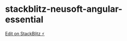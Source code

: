 # stackblitz-neusoft-angular-essential

[Edit on StackBlitz ⚡️](https://stackblitz.com/edit/angular-fluxa9)